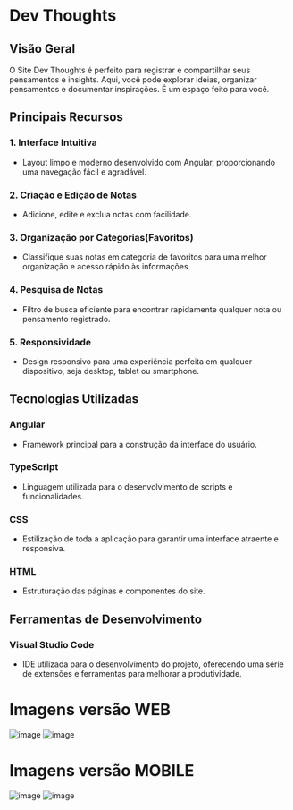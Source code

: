 # Dev Thoughts

## Visão Geral

O Site Dev Thoughts é perfeito para registrar e compartilhar seus pensamentos e insights. Aqui, você pode explorar ideias, organizar pensamentos e documentar inspirações. É um espaço feito para você.

## Principais Recursos
### 1. Interface Intuitiva
- Layout limpo e moderno desenvolvido com Angular, proporcionando uma navegação fácil e agradável.

### 2. Criação e Edição de Notas
- Adicione, edite e exclua notas com facilidade.

### 3. Organização por Categorias(Favoritos)
- Classifique suas notas em categoria de favoritos para uma melhor organização e acesso rápido às informações.

### 4. Pesquisa de Notas
- Filtro de busca eficiente para encontrar rapidamente qualquer nota ou pensamento registrado.

### 5. Responsividade
- Design responsivo para uma experiência perfeita em qualquer dispositivo, seja desktop, tablet ou smartphone.

## Tecnologias Utilizadas
### Angular
- Framework principal para a construção da interface do usuário.

### TypeScript
- Linguagem utilizada para o desenvolvimento de scripts e funcionalidades.

### CSS
- Estilização de toda a aplicação para garantir uma interface atraente e responsiva.

### HTML
- Estruturação das páginas e componentes do site.

## Ferramentas de Desenvolvimento
### Visual Studio Code
- IDE utilizada para o desenvolvimento do projeto, oferecendo uma série de extensões e ferramentas para melhorar a produtividade.

# Imagens versão WEB
![image](https://github.com/eduardoaalmeidaa/DevThoughts/assets/89856553/09375204-52b9-4733-b8f8-882132637628)
![image](https://github.com/eduardoaalmeidaa/DevThoughts/assets/89856553/76187c10-185f-41ca-9e95-7ce387090098)

# Imagens versão MOBILE
![image](https://github.com/eduardoaalmeidaa/DevThoughts/assets/89856553/fd2969c9-d592-4a53-8a5c-b6270badf92f)
![image](https://github.com/eduardoaalmeidaa/DevThoughts/assets/89856553/576ce52e-994e-4ff5-80b5-b1ff5799b927)



